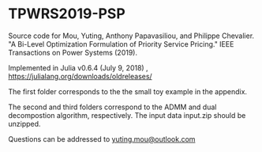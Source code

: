 # TPWRS2019-PSP
Source code for Mou, Yuting, Anthony Papavasiliou, and Philippe Chevalier. "A Bi-Level Optimization Formulation of Priority Service Pricing." IEEE Transactions on Power Systems (2019).

Implemented in Julia v0.6.4 (July 9, 2018) , https://julialang.org/downloads/oldreleases/

The first folder corresponds to the the small toy example in the appendix.

The second and third folders correspond to the ADMM and dual decompostion algorithm, respectively. The input data input.zip should be unzipped.

Questions can be addressed to  yuting.mou@outlook.com

